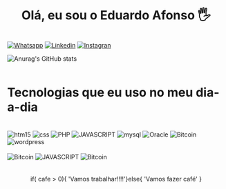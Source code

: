 
<div style="display: flex; justify-content: center; align-items: center;">
 <h1>Olá, eu sou o Eduardo Afonso 🖐️</h1>
</div>

[![Whatsapp](https://img.shields.io/badge/WhatsApp-25D366?style=for-the-badge&logo=whatsapp&logoColor=white)](https://wa.me/5561983829690)
[![Linkedin](https://img.shields.io/badge/LinkedIn-0077B5?style=for-the-badge&logo=linkedin&logoColor=white)](https://www.linkedin.com/in/eduardo-afonso-048428205?utm_source=share&utm_campaign=share_via&utm_content=profile&utm_medium=android_app )
[![Instagran](https://img.shields.io/badge/Instagram-E4405F?style=for-the-badge&logo=instagram&logoColor=white)](https://www.instagram.com/eduardolacerdaa_/)

![Anurag's GitHub stats](https://github-readme-stats.vercel.app/api?username=EduardoAfonsoDev&show_icons=true&theme=radical)

<div style="display: flex; justify-content: center; align-items: center;">
 <h1>Tecnologias que eu uso no meu dia-a-dia</h1>
</div>

<div style="display: flex; justify-content: center; align-items: center;">
    <div style="display: inline_block"><br/>
    <img align="center" alt="htm15" src="https://img.shields.io/badge/HTML5-E34F26?
    style=for-the-badge&logo-htmlS&logoColor=white" />
    <img align="center" alt="css" src="https://img.shields.io/badge/CSS3-1572B6?style=for-the-badge&logo=css3&logoColor=white" />
    <img align="center" alt="PHP" src="https://img.shields.io/badge/PHP-777BB4?style=for-the-badge&logo=php&logoColor=white" />
    <img align="center" alt="JAVASCRIPT" src="https://img.shields.io/badge/JavaScript-F7DF1E?style=for-the-badge&logo=javascript&logoColor=black" />
    <img align="center" alt="mysql" src="https://img.shields.io/badge/MySQL-005C84?style=for-the-badge&logo=mysql&logoColor=white" />
    <img align="center" alt="Oracle" src="https://img.shields.io/badge/Oracle-F80000?style=for-the-badge&logo=oracle&logoColor=black" />
    <img align="center" alt="Bitcoin" src="https://img.shields.io/badge/Bitcoin-000000?style=for-the-badge&logo=bitcoin&logoColor=white" />
    <img align="center" alt="wordpress" src="https://img.shields.io/badge/Wordpress-21759B?style=for-the-badge&logo=wordpress&logoColor=white" />
    <div style="display: inline_block"><br/>
    <img align="center" alt="Bitcoin" src="https://img.shields.io/badge/Bootstrap-563D7C?style=for-the-badge&logo=bootstrap&logoColor=white" />
       <img align="center" alt="JAVASCRIPT" src="https://img.shields.io/badge/Power BI-F7DF1E?style=for-the-badge&logoColor=black" />
<img align="center" alt="Bitcoin" src="https://img.shields.io/badge/Projeto One-EC5252?style=for-the-badge&logo=Alura&logoColor=white" />
</div></br></br>

<div style="display: flex; justify-content: center; align-items: center;">
    if(  cafe > 0){ 'Vamos trabalhar!!!!'}else{ 'Vamos fazer café' }
</div>


